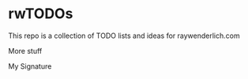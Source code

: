 # rwTODOs

This repo is a collection of TODO lists and ideas for raywenderlich.com

More stuff

My Signature
